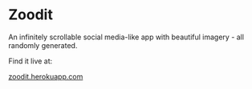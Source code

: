 # Zoodit

An infinitely scrollable social media-like app with beautiful imagery - all randomly generated.

Find it live at:

[zoodit.herokuapp.com](https://zoodit.herokuapp.com)